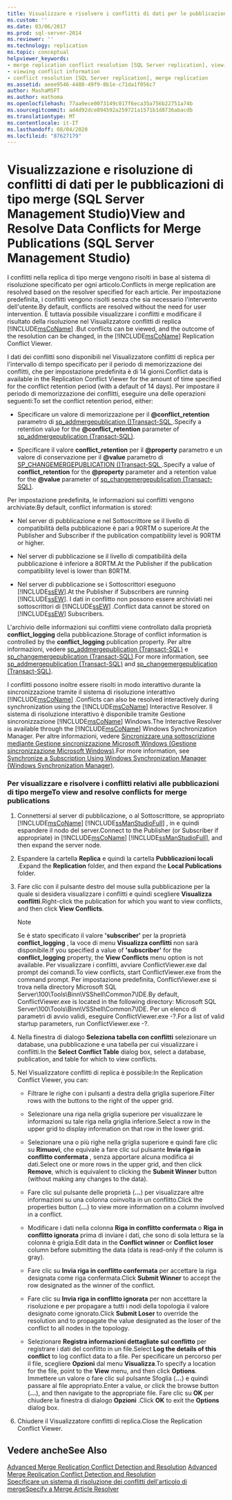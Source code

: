 ```yaml
---
title: Visualizzare e risolvere i conflitti di dati per le pubblicazioni di tipo merge (SQL Server Management Studio) | Microsoft Docs
ms.custom: ''
ms.date: 03/06/2017
ms.prod: sql-server-2014
ms.reviewer: ''
ms.technology: replication
ms.topic: conceptual
helpviewer_keywords:
- merge replication conflict resolution [SQL Server replication], viewing conflicts
- viewing conflict information
- conflict resolution [SQL Server replication], merge replication
ms.assetid: aeee9546-4480-49f9-8b1e-c71da1f056c7
author: MashaMSFT
ms.author: mathoma
ms.openlocfilehash: 77aa9ece0073149c017f6eca35a756b22751a74b
ms.sourcegitcommit: ad4d92dce894592a259721a1571b1d8736abacdb
ms.translationtype: MT
ms.contentlocale: it-IT
ms.lasthandoff: 08/04/2020
ms.locfileid: "87627179"
---
```

# <a name="view-and-resolve-data-conflicts-for-merge-publications-sql-server-management-studio"></a><span data-ttu-id="c5762-102">Visualizzazione e risoluzione di conflitti di dati per le pubblicazioni di tipo merge (SQL Server Management Studio)</span><span class="sxs-lookup"><span data-stu-id="c5762-102">View and Resolve Data Conflicts for Merge Publications (SQL Server Management Studio)</span></span>
  <span data-ttu-id="c5762-103">I conflitti nella replica di tipo merge vengono risolti in base al sistema di risoluzione specificato per ogni articolo.</span><span class="sxs-lookup"><span data-stu-id="c5762-103">Conflicts in merge replication are resolved based on the resolver specified for each article.</span></span> <span data-ttu-id="c5762-104">Per impostazione predefinita, i conflitti vengono risolti senza che sia necessario l'intervento dell'utente.</span><span class="sxs-lookup"><span data-stu-id="c5762-104">By default, conflicts are resolved without the need for user intervention.</span></span> <span data-ttu-id="c5762-105">È tuttavia possibile visualizzare i conflitti e modificare il risultato della risoluzione nel Visualizzatore conflitti di replica [!INCLUDE[msCoName](../../includes/msconame-md.md)] .</span><span class="sxs-lookup"><span data-stu-id="c5762-105">But conflicts can be viewed, and the outcome of the resolution can be changed, in the [!INCLUDE[msCoName](../../includes/msconame-md.md)] Replication Conflict Viewer.</span></span>  
  
 <span data-ttu-id="c5762-106">I dati dei conflitti sono disponibili nel Visualizzatore conflitti di replica per l'intervallo di tempo specificato per il periodo di memorizzazione dei conflitti, che per impostazione predefinita è di 14 giorni.</span><span class="sxs-lookup"><span data-stu-id="c5762-106">Conflict data is available in the Replication Conflict Viewer for the amount of time specified for the conflict retention period (with a default of 14 days).</span></span> <span data-ttu-id="c5762-107">Per impostare il periodo di memorizzazione dei conflitti, eseguire una delle operazioni seguenti:</span><span class="sxs-lookup"><span data-stu-id="c5762-107">To set the conflict retention period, either:</span></span>  
  
-   <span data-ttu-id="c5762-108">Specificare un valore di memorizzazione per il **@conflict_retention** parametro di [sp_addmergepublication &#40;&#41;Transact-SQL ](/sql/relational-databases/system-stored-procedures/sp-addmergepublication-transact-sql).</span><span class="sxs-lookup"><span data-stu-id="c5762-108">Specify a retention value for the **@conflict_retention** parameter of [sp_addmergepublication &#40;Transact-SQL&#41;](/sql/relational-databases/system-stored-procedures/sp-addmergepublication-transact-sql).</span></span>  
  
-   <span data-ttu-id="c5762-109">Specificare il valore **conflict_retention** per il **@property** parametro e un valore di conservazione per il **@value** parametro di [SP_CHANGEMERGEPUBLICATION &#40;&#41;Transact-SQL ](/sql/relational-databases/system-stored-procedures/sp-changemergepublication-transact-sql).</span><span class="sxs-lookup"><span data-stu-id="c5762-109">Specify a value of **conflict_retention** for the **@property** parameter and a retention value for the **@value** parameter of [sp_changemergepublication &#40;Transact-SQL&#41;](/sql/relational-databases/system-stored-procedures/sp-changemergepublication-transact-sql).</span></span>  
  
 <span data-ttu-id="c5762-110">Per impostazione predefinita, le informazioni sui conflitti vengono archiviate:</span><span class="sxs-lookup"><span data-stu-id="c5762-110">By default, conflict information is stored:</span></span>  
  
-   <span data-ttu-id="c5762-111">Nel server di pubblicazione e nel Sottoscrittore se il livello di compatibilità della pubblicazione è pari a 90RTM o superiore.</span><span class="sxs-lookup"><span data-stu-id="c5762-111">At the Publisher and Subscriber if the publication compatibility level is 90RTM or higher.</span></span>  
  
-   <span data-ttu-id="c5762-112">Nel server di pubblicazione se il livello di compatibilità della pubblicazione è inferiore a 80RTM.</span><span class="sxs-lookup"><span data-stu-id="c5762-112">At the Publisher if the publication compatibility level is lower than 80RTM.</span></span>  
  
-   <span data-ttu-id="c5762-113">Nel server di pubblicazione se i Sottoscrittori eseguono [!INCLUDE[ssEW](../../includes/ssew-md.md)].</span><span class="sxs-lookup"><span data-stu-id="c5762-113">At the Publisher if Subscribers are running [!INCLUDE[ssEW](../../includes/ssew-md.md)].</span></span> <span data-ttu-id="c5762-114">I dati in conflitto non possono essere archiviati nei sottoscrittori di [!INCLUDE[ssEW](../../includes/ssew-md.md)] .</span><span class="sxs-lookup"><span data-stu-id="c5762-114">Conflict data cannot be stored on [!INCLUDE[ssEW](../../includes/ssew-md.md)] Subscribers.</span></span>  
  
 <span data-ttu-id="c5762-115">L'archivio delle informazioni sui conflitti viene controllato dalla proprietà **conflict_logging** della pubblicazione.</span><span class="sxs-lookup"><span data-stu-id="c5762-115">Storage of conflict information is controlled by the **conflict_logging** publication property.</span></span> <span data-ttu-id="c5762-116">Per altre informazioni, vedere [sp_addmergepublication &#40;Transact-SQL&#41;](/sql/relational-databases/system-stored-procedures/sp-addmergepublication-transact-sql) e [sp_changemergepublication &#40;Transact-SQL&#41;](/sql/relational-databases/system-stored-procedures/sp-changemergepublication-transact-sql).</span><span class="sxs-lookup"><span data-stu-id="c5762-116">For more information, see [sp_addmergepublication &#40;Transact-SQL&#41;](/sql/relational-databases/system-stored-procedures/sp-addmergepublication-transact-sql) and [sp_changemergepublication &#40;Transact-SQL&#41;](/sql/relational-databases/system-stored-procedures/sp-changemergepublication-transact-sql).</span></span>  
  
 <span data-ttu-id="c5762-117">I conflitti possono inoltre essere risolti in modo interattivo durante la sincronizzazione tramite il sistema di risoluzione interattivo [!INCLUDE[msCoName](../../includes/msconame-md.md)] .</span><span class="sxs-lookup"><span data-stu-id="c5762-117">Conflicts can also be resolved interactively during synchronization using the [!INCLUDE[msCoName](../../includes/msconame-md.md)] Interactive Resolver.</span></span> <span data-ttu-id="c5762-118">Il sistema di risoluzione interattivo è disponibile tramite Gestione sincronizzazione [!INCLUDE[msCoName](../../includes/msconame-md.md)] Windows.</span><span class="sxs-lookup"><span data-stu-id="c5762-118">The Interactive Resolver is available through the [!INCLUDE[msCoName](../../includes/msconame-md.md)] Windows Synchronization Manager.</span></span> <span data-ttu-id="c5762-119">Per altre informazioni, vedere [Sincronizzare una sottoscrizione mediante Gestione sincronizzazione Microsoft Windows &#40;Gestione sincronizzazione Microsoft Windows&#41;](synchronize-a-subscription-using-windows-synchronization-manager.md).</span><span class="sxs-lookup"><span data-stu-id="c5762-119">For more information, see [Synchronize a Subscription Using Windows Synchronization Manager &#40;Windows Synchronization Manager&#41;](synchronize-a-subscription-using-windows-synchronization-manager.md).</span></span>  
  
### <a name="to-view-and-resolve-conflicts-for-merge-publications"></a><span data-ttu-id="c5762-120">Per visualizzare e risolvere i conflitti relativi alle pubblicazioni di tipo merge</span><span class="sxs-lookup"><span data-stu-id="c5762-120">To view and resolve conflicts for merge publications</span></span>  
  
1.  <span data-ttu-id="c5762-121">Connettersi al server di pubblicazione, o al Sottoscrittore, se appropriato [!INCLUDE[msCoName](../../includes/msconame-md.md)] [!INCLUDE[ssManStudioFull](../../includes/ssmanstudiofull-md.md)] , in e quindi espandere il nodo del server.</span><span class="sxs-lookup"><span data-stu-id="c5762-121">Connect to the Publisher (or Subscriber if appropriate) in [!INCLUDE[msCoName](../../includes/msconame-md.md)] [!INCLUDE[ssManStudioFull](../../includes/ssmanstudiofull-md.md)], and then expand the server node.</span></span>  
  
2.  <span data-ttu-id="c5762-122">Espandere la cartella **Replica** e quindi la cartella **Pubblicazioni locali** .</span><span class="sxs-lookup"><span data-stu-id="c5762-122">Expand the **Replication** folder, and then expand the **Local Publications** folder.</span></span>  
  
3.  <span data-ttu-id="c5762-123">Fare clic con il pulsante destro del mouse sulla pubblicazione per la quale si desidera visualizzare i conflitti e quindi scegliere **Visualizza conflitti**.</span><span class="sxs-lookup"><span data-stu-id="c5762-123">Right-click the publication for which you want to view conflicts, and then click **View Conflicts**.</span></span>  
  
    > [!NOTE]  
    >  <span data-ttu-id="c5762-124">Se è stato specificato il valore **'subscriber'** per la proprietà **conflict_logging** , la voce di menu **Visualizza conflitti** non sarà disponibile.</span><span class="sxs-lookup"><span data-stu-id="c5762-124">If you specified a value of **'subscriber'** for the **conflict_logging** property, the **View Conflicts** menu option is not available.</span></span> <span data-ttu-id="c5762-125">Per visualizzare i conflitti, avviare ConflictViewer.exe dal prompt dei comandi.</span><span class="sxs-lookup"><span data-stu-id="c5762-125">To view conflicts, start ConflictViewer.exe from the command prompt.</span></span> <span data-ttu-id="c5762-126">Per impostazione predefinita, ConflictViewer.exe si trova nella directory Microsoft SQL Server\100\Tools\Binn\VSShell\Common7\IDE.</span><span class="sxs-lookup"><span data-stu-id="c5762-126">By default, ConflictViewer.exe is located in the following directory: Microsoft SQL Server\100\Tools\Binn\VSShell\Common7\IDE.</span></span> <span data-ttu-id="c5762-127">Per un elenco di parametri di avvio validi, eseguire ConflictViewer.exe -?.</span><span class="sxs-lookup"><span data-stu-id="c5762-127">For a list of valid startup parameters, run ConflictViewer.exe -?.</span></span>  
  
4.  <span data-ttu-id="c5762-128">Nella finestra di dialogo **Seleziona tabella con conflitti** selezionare un database, una pubblicazione e una tabella per cui visualizzare i conflitti.</span><span class="sxs-lookup"><span data-stu-id="c5762-128">In the **Select Conflict Table** dialog box, select a database, publication, and table for which to view conflicts.</span></span>  
  
5.  <span data-ttu-id="c5762-129">Nel Visualizzatore conflitti di replica è possibile:</span><span class="sxs-lookup"><span data-stu-id="c5762-129">In the Replication Conflict Viewer, you can:</span></span>  
  
    -   <span data-ttu-id="c5762-130">Filtrare le righe con i pulsanti a destra della griglia superiore.</span><span class="sxs-lookup"><span data-stu-id="c5762-130">Filter rows with the buttons to the right of the upper grid.</span></span>  
  
    -   <span data-ttu-id="c5762-131">Selezionare una riga nella griglia superiore per visualizzare le informazioni su tale riga nella griglia inferiore.</span><span class="sxs-lookup"><span data-stu-id="c5762-131">Select a row in the upper grid to display information on that row in the lower grid.</span></span>  
  
    -   <span data-ttu-id="c5762-132">Selezionare una o più righe nella griglia superiore e quindi fare clic su **Rimuovi**, che equivale a fare clic sul pulsante **Invia riga in conflitto confermata** , senza apportare alcuna modifica ai dati.</span><span class="sxs-lookup"><span data-stu-id="c5762-132">Select one or more rows in the upper grid, and then click **Remove**, which is equivalent to clicking the **Submit Winner** button (without making any changes to the data).</span></span>  
  
    -   <span data-ttu-id="c5762-133">Fare clic sul pulsante delle proprietà (**...**) per visualizzare altre informazioni su una colonna coinvolta in un conflitto.</span><span class="sxs-lookup"><span data-stu-id="c5762-133">Click the properties button (**...**) to view more information on a column involved in a conflict.</span></span>  
  
    -   <span data-ttu-id="c5762-134">Modificare i dati nella colonna **Riga in conflitto confermata** o **Riga in conflitto ignorata** prima di inviare i dati, che sono di sola lettura se la colonna è grigia.</span><span class="sxs-lookup"><span data-stu-id="c5762-134">Edit data in the **Conflict winner** or **Conflict loser** column before submitting the data (data is read-only if the column is gray).</span></span>  
  
    -   <span data-ttu-id="c5762-135">Fare clic su **Invia riga in conflitto confermata** per accettare la riga designata come riga confermata.</span><span class="sxs-lookup"><span data-stu-id="c5762-135">Click **Submit Winner** to accept the row designated as the winner of the conflict.</span></span>  
  
    -   <span data-ttu-id="c5762-136">Fare clic su **Invia riga in conflitto ignorata** per non accettare la risoluzione e per propagare a tutti i nodi della topologia il valore designato come ignorato.</span><span class="sxs-lookup"><span data-stu-id="c5762-136">Click **Submit Loser** to override the resolution and to propagate the value designated as the loser of the conflict to all nodes in the topology.</span></span>  
  
    -   <span data-ttu-id="c5762-137">Selezionare **Registra informazioni dettagliate sul conflitto** per registrare i dati del conflitto in un file.</span><span class="sxs-lookup"><span data-stu-id="c5762-137">Select **Log the details of this conflict** to log conflict data to a file.</span></span> <span data-ttu-id="c5762-138">Per specificare un percorso per il file, scegliere **Opzioni** dal menu **Visualizza**.</span><span class="sxs-lookup"><span data-stu-id="c5762-138">To specify a location for the file, point to the **View** menu, and then click **Options**.</span></span> <span data-ttu-id="c5762-139">Immettere un valore o fare clic sul pulsante Sfoglia (**...**) e quindi passare al file appropriato.</span><span class="sxs-lookup"><span data-stu-id="c5762-139">Enter a value, or click the browse button (**...**), and then navigate to the appropriate file.</span></span> <span data-ttu-id="c5762-140">Fare clic su **OK** per chiudere la finestra di dialogo **Opzioni** .</span><span class="sxs-lookup"><span data-stu-id="c5762-140">Click **OK** to exit the **Options** dialog box.</span></span>  
  
6.  <span data-ttu-id="c5762-141">Chiudere il Visualizzatore conflitti di replica.</span><span class="sxs-lookup"><span data-stu-id="c5762-141">Close the Replication Conflict Viewer.</span></span>  
  
## <a name="see-also"></a><span data-ttu-id="c5762-142">Vedere anche</span><span class="sxs-lookup"><span data-stu-id="c5762-142">See Also</span></span>  
 <span data-ttu-id="c5762-143">[Advanced Merge Replication Conflict Detection and Resolution](merge/advanced-merge-replication-conflict-detection-and-resolution.md) </span><span class="sxs-lookup"><span data-stu-id="c5762-143">[Advanced Merge Replication Conflict Detection and Resolution](merge/advanced-merge-replication-conflict-detection-and-resolution.md) </span></span>  
 [<span data-ttu-id="c5762-144">Specificare un sistema di risoluzione dei conflitti dell'articolo di merge</span><span class="sxs-lookup"><span data-stu-id="c5762-144">Specify a Merge Article Resolver</span></span>](publish/specify-a-merge-article-resolver.md)  
  
  
